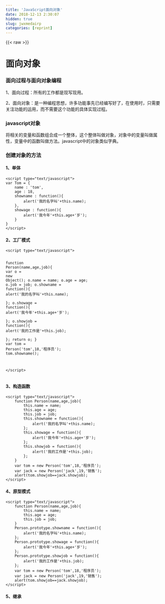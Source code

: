 ```yaml
---
title: 'JavaScript面向对象' 
date: 2018-12-13 2:30:07
hidden: true
slug: jwxmedairp
categories: [reprint]
---
```


{{< raw >}}

                    
<h1 id="articleHeader0">面向对象</h1>
<h3 id="articleHeader1">面向过程与面向对象编程</h3>
<p>1、面向过程：所有的工作都是现写现用。</p>
<p>2、面向对象：是一种编程思想，许多功能事先已经编写好了，在使用时，只需要关注功能的运用，而不需要这个功能的具体实现过程。</p>
<h3 id="articleHeader2">javascript对象</h3>
<p>将相关的变量和函数组合成一个整体，这个整体叫做对象，对象中的变量叫做属性，变量中的函数叫做方法。javascript中的对象类似字典。</p>
<h3 id="articleHeader3">创建对象的方法</h3>
<h4>1、单体</h4>
<div class="widget-codetool" style="display:none;">
      <div class="widget-codetool--inner">
      <span class="selectCode code-tool" data-toggle="tooltip" data-placement="top" title="" data-original-title="全选"></span>
      <span type="button" class="copyCode code-tool" data-toggle="tooltip" data-placement="top" data-clipboard-text="<script type=&quot;text/javascript&quot;>
var Tom = {
    name : 'tom',
    age : 18,
    showname : function(){
        alert('我的名字叫'+this.name);    
    },
    showage : function(){
        alert('我今年'+this.age+'岁');    
    }
}
</script>
" title="" data-original-title="复制"></span>
      <span type="button" class="saveToNote code-tool" data-toggle="tooltip" data-placement="top" title="" data-original-title="放进笔记"></span>
      </div>
      </div><pre class="hljs xml"><code><span class="hljs-tag">&lt;<span class="hljs-name">script</span> <span class="hljs-attr">type</span>=<span class="hljs-string">"text/javascript"</span>&gt;</span><span class="actionscript">
<span class="hljs-keyword">var</span> Tom = {
    name : <span class="hljs-string">'tom'</span>,
    age : <span class="hljs-number">18</span>,
    showname : <span class="hljs-function"><span class="hljs-keyword">function</span><span class="hljs-params">()</span></span>{
        alert(<span class="hljs-string">'我的名字叫'</span>+<span class="hljs-keyword">this</span>.name);    
    },
    showage : <span class="hljs-function"><span class="hljs-keyword">function</span><span class="hljs-params">()</span></span>{
        alert(<span class="hljs-string">'我今年'</span>+<span class="hljs-keyword">this</span>.age+<span class="hljs-string">'岁'</span>);    
    }
}
</span><span class="hljs-tag">&lt;/<span class="hljs-name">script</span>&gt;</span>
</code></pre>
<h4>2、工厂模式</h4>
<div class="widget-codetool" style="display:none;">
      <div class="widget-codetool--inner">
      <span class="selectCode code-tool" data-toggle="tooltip" data-placement="top" title="" data-original-title="全选"></span>
      <span type="button" class="copyCode code-tool" data-toggle="tooltip" data-placement="top" data-clipboard-text="<script type=&quot;text/javascript&quot;>

function Person(name,age,job){
    var o = new Object();
    o.name = name;
    o.age = age;
    o.job = job;
    o.showname = function(){
        alert('我的名字叫'+this.name);    
    };
    o.showage = function(){
        alert('我今年'+this.age+'岁');    
    };
    o.showjob = function(){
        alert('我的工作是'+this.job);    
    };
    return o;
}
var tom = Person('tom',18,'程序员');
tom.showname();

</script>
" title="" data-original-title="复制"></span>
      <span type="button" class="saveToNote code-tool" data-toggle="tooltip" data-placement="top" title="" data-original-title="放进笔记"></span>
      </div>
      </div><pre class="hljs xml"><code><span class="hljs-tag">&lt;<span class="hljs-name">script</span> <span class="hljs-attr">type</span>=<span class="hljs-string">"text/javascript"</span>&gt;</span><span class="javascript">

<span class="hljs-function"><span class="hljs-keyword">function</span> <span class="hljs-title">Person</span>(<span class="hljs-params">name,age,job</span>)</span>{
    <span class="hljs-keyword">var</span> o = <span class="hljs-keyword">new</span> <span class="hljs-built_in">Object</span>();
    o.name = name;
    o.age = age;
    o.job = job;
    o.showname = <span class="hljs-function"><span class="hljs-keyword">function</span>(<span class="hljs-params"></span>)</span>{
        alert(<span class="hljs-string">'我的名字叫'</span>+<span class="hljs-keyword">this</span>.name);    
    };
    o.showage = <span class="hljs-function"><span class="hljs-keyword">function</span>(<span class="hljs-params"></span>)</span>{
        alert(<span class="hljs-string">'我今年'</span>+<span class="hljs-keyword">this</span>.age+<span class="hljs-string">'岁'</span>);    
    };
    o.showjob = <span class="hljs-function"><span class="hljs-keyword">function</span>(<span class="hljs-params"></span>)</span>{
        alert(<span class="hljs-string">'我的工作是'</span>+<span class="hljs-keyword">this</span>.job);    
    };
    <span class="hljs-keyword">return</span> o;
}
<span class="hljs-keyword">var</span> tom = Person(<span class="hljs-string">'tom'</span>,<span class="hljs-number">18</span>,<span class="hljs-string">'程序员'</span>);
tom.showname();

</span><span class="hljs-tag">&lt;/<span class="hljs-name">script</span>&gt;</span>
</code></pre>
<h4>3、构造函数</h4>
<div class="widget-codetool" style="display:none;">
      <div class="widget-codetool--inner">
      <span class="selectCode code-tool" data-toggle="tooltip" data-placement="top" title="" data-original-title="全选"></span>
      <span type="button" class="copyCode code-tool" data-toggle="tooltip" data-placement="top" data-clipboard-text="<script type=&quot;text/javascript&quot;>
    function Person(name,age,job){            
        this.name = name;
        this.age = age;
        this.job = job;
        this.showname = function(){
            alert('我的名字叫'+this.name);    
        };
        this.showage = function(){
            alert('我今年'+this.age+'岁');    
        };
        this.showjob = function(){
            alert('我的工作是'+this.job);    
        };
    }
    var tom = new Person('tom',18,'程序员');
    var jack = new Person('jack',19,'销售');
    alert(tom.showjob==jack.showjob);
</script>
" title="" data-original-title="复制"></span>
      <span type="button" class="saveToNote code-tool" data-toggle="tooltip" data-placement="top" title="" data-original-title="放进笔记"></span>
      </div>
      </div><pre class="hljs xml"><code><span class="hljs-tag">&lt;<span class="hljs-name">script</span> <span class="hljs-attr">type</span>=<span class="hljs-string">"text/javascript"</span>&gt;</span><span class="actionscript">
    <span class="hljs-function"><span class="hljs-keyword">function</span> <span class="hljs-title">Person</span><span class="hljs-params">(name,age,job)</span></span>{            
        <span class="hljs-keyword">this</span>.name = name;
        <span class="hljs-keyword">this</span>.age = age;
        <span class="hljs-keyword">this</span>.job = job;
        <span class="hljs-keyword">this</span>.showname = <span class="hljs-function"><span class="hljs-keyword">function</span><span class="hljs-params">()</span></span>{
            alert(<span class="hljs-string">'我的名字叫'</span>+<span class="hljs-keyword">this</span>.name);    
        };
        <span class="hljs-keyword">this</span>.showage = <span class="hljs-function"><span class="hljs-keyword">function</span><span class="hljs-params">()</span></span>{
            alert(<span class="hljs-string">'我今年'</span>+<span class="hljs-keyword">this</span>.age+<span class="hljs-string">'岁'</span>);    
        };
        <span class="hljs-keyword">this</span>.showjob = <span class="hljs-function"><span class="hljs-keyword">function</span><span class="hljs-params">()</span></span>{
            alert(<span class="hljs-string">'我的工作是'</span>+<span class="hljs-keyword">this</span>.job);    
        };
    }
    <span class="hljs-keyword">var</span> tom = <span class="hljs-keyword">new</span> Person(<span class="hljs-string">'tom'</span>,<span class="hljs-number">18</span>,<span class="hljs-string">'程序员'</span>);
    <span class="hljs-keyword">var</span> jack = <span class="hljs-keyword">new</span> Person(<span class="hljs-string">'jack'</span>,<span class="hljs-number">19</span>,<span class="hljs-string">'销售'</span>);
    alert(tom.showjob==jack.showjob);
</span><span class="hljs-tag">&lt;/<span class="hljs-name">script</span>&gt;</span>
</code></pre>
<h4>4、原型模式</h4>
<div class="widget-codetool" style="display:none;">
      <div class="widget-codetool--inner">
      <span class="selectCode code-tool" data-toggle="tooltip" data-placement="top" title="" data-original-title="全选"></span>
      <span type="button" class="copyCode code-tool" data-toggle="tooltip" data-placement="top" data-clipboard-text="<script type=&quot;text/javascript&quot;>
    function Person(name,age,job){        
        this.name = name;
        this.age = age;
        this.job = job;
    }
    Person.prototype.showname = function(){
        alert('我的名字叫'+this.name);    
    };
    Person.prototype.showage = function(){
        alert('我今年'+this.age+'岁');    
    };
    Person.prototype.showjob = function(){
        alert('我的工作是'+this.job);    
    };
    var tom = new Person('tom',18,'程序员');
    var jack = new Person('jack',19,'销售');
    alert(tom.showjob==jack.showjob);
</script>
" title="" data-original-title="复制"></span>
      <span type="button" class="saveToNote code-tool" data-toggle="tooltip" data-placement="top" title="" data-original-title="放进笔记"></span>
      </div>
      </div><pre class="hljs xml"><code><span class="hljs-tag">&lt;<span class="hljs-name">script</span> <span class="hljs-attr">type</span>=<span class="hljs-string">"text/javascript"</span>&gt;</span><span class="actionscript">
    <span class="hljs-function"><span class="hljs-keyword">function</span> <span class="hljs-title">Person</span><span class="hljs-params">(name,age,job)</span></span>{        
        <span class="hljs-keyword">this</span>.name = name;
        <span class="hljs-keyword">this</span>.age = age;
        <span class="hljs-keyword">this</span>.job = job;
    }
    Person.prototype.showname = <span class="hljs-function"><span class="hljs-keyword">function</span><span class="hljs-params">()</span></span>{
        alert(<span class="hljs-string">'我的名字叫'</span>+<span class="hljs-keyword">this</span>.name);    
    };
    Person.prototype.showage = <span class="hljs-function"><span class="hljs-keyword">function</span><span class="hljs-params">()</span></span>{
        alert(<span class="hljs-string">'我今年'</span>+<span class="hljs-keyword">this</span>.age+<span class="hljs-string">'岁'</span>);    
    };
    Person.prototype.showjob = <span class="hljs-function"><span class="hljs-keyword">function</span><span class="hljs-params">()</span></span>{
        alert(<span class="hljs-string">'我的工作是'</span>+<span class="hljs-keyword">this</span>.job);    
    };
    <span class="hljs-keyword">var</span> tom = <span class="hljs-keyword">new</span> Person(<span class="hljs-string">'tom'</span>,<span class="hljs-number">18</span>,<span class="hljs-string">'程序员'</span>);
    <span class="hljs-keyword">var</span> jack = <span class="hljs-keyword">new</span> Person(<span class="hljs-string">'jack'</span>,<span class="hljs-number">19</span>,<span class="hljs-string">'销售'</span>);
    alert(tom.showjob==jack.showjob);
</span><span class="hljs-tag">&lt;/<span class="hljs-name">script</span>&gt;</span>
</code></pre>
<h4>5、继承</h4>
<div class="widget-codetool" style="display:none;">
      <div class="widget-codetool--inner">
      <span class="selectCode code-tool" data-toggle="tooltip" data-placement="top" title="" data-original-title="全选"></span>
      <span type="button" class="copyCode code-tool" data-toggle="tooltip" data-placement="top" data-clipboard-text="<script type=&quot;text/javascript&quot;>

        function fclass(name,age){
            this.name = name;
            this.age = age;
        }
        fclass.prototype.showname = function(){
            alert(this.name);
        }
        fclass.prototype.showage = function(){
            alert(this.age);
        }
        function sclass(name,age,job)
        {
            fclass.call(this,name,age);
            this.job = job;
        }
        sclass.prototype = new fclass();
        sclass.prototype.showjob = function(){
            alert(this.job);
        }
        var tom = new sclass('tom',19,'全栈工程师');
        tom.showname();
        tom.showage();
        tom.showjob();
    </script>" title="" data-original-title="复制"></span>
      <span type="button" class="saveToNote code-tool" data-toggle="tooltip" data-placement="top" title="" data-original-title="放进笔记"></span>
      </div>
      </div><pre class="hljs xml"><code><span class="hljs-tag">&lt;<span class="hljs-name">script</span> <span class="hljs-attr">type</span>=<span class="hljs-string">"text/javascript"</span>&gt;</span><span class="actionscript">

        <span class="hljs-function"><span class="hljs-keyword">function</span> <span class="hljs-title">fclass</span><span class="hljs-params">(name,age)</span></span>{
            <span class="hljs-keyword">this</span>.name = name;
            <span class="hljs-keyword">this</span>.age = age;
        }
        fclass.prototype.showname = <span class="hljs-function"><span class="hljs-keyword">function</span><span class="hljs-params">()</span></span>{
            alert(<span class="hljs-keyword">this</span>.name);
        }
        fclass.prototype.showage = <span class="hljs-function"><span class="hljs-keyword">function</span><span class="hljs-params">()</span></span>{
            alert(<span class="hljs-keyword">this</span>.age);
        }
        <span class="hljs-function"><span class="hljs-keyword">function</span> <span class="hljs-title">sclass</span><span class="hljs-params">(name,age,job)</span>
        </span>{
            fclass.call(<span class="hljs-keyword">this</span>,name,age);
            <span class="hljs-keyword">this</span>.job = job;
        }
        sclass.prototype = <span class="hljs-keyword">new</span> fclass();
        sclass.prototype.showjob = <span class="hljs-function"><span class="hljs-keyword">function</span><span class="hljs-params">()</span></span>{
            alert(<span class="hljs-keyword">this</span>.job);
        }
        <span class="hljs-keyword">var</span> tom = <span class="hljs-keyword">new</span> sclass(<span class="hljs-string">'tom'</span>,<span class="hljs-number">19</span>,<span class="hljs-string">'全栈工程师'</span>);
        tom.showname();
        tom.showage();
        tom.showjob();
    </span><span class="hljs-tag">&lt;/<span class="hljs-name">script</span>&gt;</span></code></pre>

                
{{< /raw >}}

# 版权声明
本文资源来源互联网，仅供学习研究使用，版权归该资源的合法拥有者所有，

本文仅用于学习、研究和交流目的。转载请注明出处、完整链接以及原作者。

原作者若认为本站侵犯了您的版权，请联系我们，我们会立即删除！

## 原文标题
JavaScript面向对象

## 原文链接
[https://segmentfault.com/a/1190000013304366](https://segmentfault.com/a/1190000013304366)

